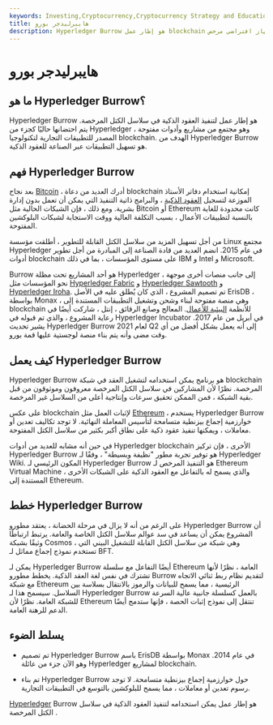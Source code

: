 ```yaml
---
keywords: Investing,Cryptocurrency,Cryptocurrency Strategy and Education,Strategy and Education
title: هايبرليدجر بورو
description: Hyperledger Burrow هو إطار عمل blockchain مفتوح المصدر يتعامل مع المعاملات وينفذ العقود الذكية على جهاز افتراضي مرخص.
---
```


# هايبرليدجر بورو
## ما هو Hyperledger Burrow؟

Hyperledger Burrow هو إطار عمل لتنفيذ العقود الذكية في سلاسل الكتل المرخصة. يتم احتضانها حاليًا كجزء من Hyperledger ، وهو مجتمع من مشاريع وأدوات مفتوحة المصدر للتطبيقات التجارية لتكنولوجيا blockchain. الهدف من Hyperledger Burrow هو تسهيل التطبيقات عبر الصناعة للعقود الذكية.

## فهم Hyperledger Burrow

بعد نجاح [Bitcoin](/bitcoin) ، أدرك العديد من دعاة blockchain إمكانية استخدام دفاتر الأستاذ الموزعة لتسجيل [العقود الذكية](/smart-contracts) ، والبرامج ذاتية التنفيذ التي يمكن أن تعمل بدون إدارة بشرية. ومع ذلك ، فإن الشبكات الحالية مثل Bitcoin أو Ethereum كانت محدودة للغاية بالنسبة لتطبيقات الأعمال ، بسبب التكلفة العالية ووقت الاستجابة لشبكات البلوكشين المفتوحة.

من أجل تسهيل المزيد من سلاسل الكتل القابلة للتطوير ، أطلقت مؤسسة Linux مجتمع Hyperledger في عام 2015. انضم العديد من قادة الصناعة إلى المبادرة من أجل تطوير أدوات blockchain على مستوى المؤسسات ، بما في ذلك IBM و Intel و Microsoft.

Burrow هو أحد المشاريع تحت مظلة Hyperledger ، إلى جانب منصات أخرى موجهة نحو المؤسسات مثل [Hyperledger Fabric](/hyperledger-fabric) و [Hyperledger Sawtooth](/hyperledger-sawtooth) و [Hyperledger Iroha](/hyperledger-iroha). تم تصميم المشروع ، الذي كان يُطلق عليه في الأصل ErisDB ، بواسطة Monax ، وهي منصة مفتوحة لبناء وشحن وتشغيل التطبيقات المستندة إلى blockchain للأنظمة [البيئية للأعمال](/business-ecosystem). المعالج وصانع الرقائق ، إنتل ، شاركت أيضًا في رعاية المشروع ، والذي تم قبوله في Hyperledger Incubator في أبريل من عام 2017. يشير تحديث Hyperledger Burrow لعام 2021 Q2 إلى أنه يعمل بشكل أفضل من أي وقت مضى وأنه يتم بناء منصة لوجستية عليها قمة بورو.

## كيف يعمل Hyperledger Burrow

Hyperledger Burrow هو برنامج يمكن استخدامه لتشغيل العقد في شبكة blockchain المرخصة. نظرًا لأن المشاركين في سلاسل الكتل المرخصة معروفون وموثوقون من قبل بقية الشبكة ، فمن الممكن تحقيق سرعات وإنتاجية أعلى من السلاسل غير المرخصة.

على عكس blockchain لإثبات العمل مثل [Ethereum](/ethereum) ، يستخدم Hyperledger Burrow خوارزمية إجماع بيزنطية متسامحة لتأسيس المعاملة النهائية. لا توجد تكاليف تعدين أو معاملات ، ويمكنها تنفيذ عقود ذكية على نطاق أكبر بكثير من سلاسل الكتل المفتوحة.

في حين أنه مشابه للعديد من أدوات Hyperledger blockchain الأخرى ، فإن تركيز Hyperledger Burrow هو توفير تجربة مطور "نظيفة وبسيطة" ، وفقًا لـ Hyperledger Wiki. المكون الرئيسي لـ Hyperledger Burrow هو التنفيذ المرخص لـ Ethereum Virtual Machine ، والذي يسمح له بالتفاعل مع العقود الذكية على الشبكات الأخرى المستندة إلى Ethereum.

## خطط Hyperledger Burrow

على الرغم من أنه لا يزال في مرحلة الحضانة ، يعتقد مطورو Hyperledger Burrow أن المشروع يمكن أن يساعد في سد عوالم سلاسل الكتل الخاصة والعامة. يرتبط ارتباطًا وثيقًا بشبكة Cosmos ، وهي شبكة من سلاسل الكتل القابلة للتشغيل البيني التي تستخدم نموذج إجماع مماثل لـ BFT.

يمكن لـ Hyperledger Burrow أيضًا التفاعل مع سلسلة Ethereum العامة ، نظرًا لأنها تشترك في نفس لغة العقد الذكية. يخطط مطورو Burrow لتقديم نظام ربط ثنائي الاتجاه مع شبكة Ethereum الرئيسية ، مما يسمح للبيانات والرموز بالانتقال بسلاسة بين السلاسل. سيسمح هذا لـ Hyperledger Burrow بالعمل كسلسلة جانبية عالية السرعة للشبكة العامة. نظرًا لأن Ethereum تنتقل إلى نموذج إثبات الحصة ، فإنها ستدمج أيضًا الدعم للرهنة العامة.

## يسلط الضوء

- تم تصميم Hyperledger Burrow باسم ErisDB بواسطة Monax في عام 2014. وهو الآن جزء من عائلة Hyperledger لمشاريع blockchain.

- تم بناء Hyperledger Burrow حول خوارزمية إجماع بيزنطية متسامحة. لا توجد رسوم تعدين أو معاملات ، مما يسمح للبلوكشين بالتوسع في التطبيقات التجارية.

[Hyperledger](/blockchain) Burrow هو إطار عمل يمكن استخدامه لتنفيذ العقود الذكية في سلاسل الكتل المرخصة .

